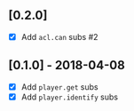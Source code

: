 [0.2.0]
-------
- [x] Add `acl.can` subs #2



[0.1.0] - 2018-04-08
--------------------
- [x] Add `player.get` subs
- [x] Add `player.identify` subs
